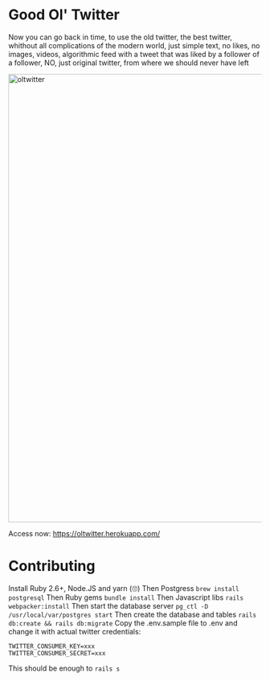 # Good Ol' Twitter

Now you can go back in time, to use the old twitter, the best twitter, whithout all complications of the modern world, just simple text, no likes, no images, videos, algorithmic feed with a tweet that was liked by a follower of a follower, NO, just original twitter, from where we should never have left

<img width="892" alt="oltwitter" src="https://user-images.githubusercontent.com/792201/73158128-448bfc00-40e3-11ea-8fc5-9d705b42378d.png">

Access now: https://oltwitter.herokuapp.com/

# Contributing

Install Ruby 2.6+, Node.JS and yarn (🙄)
Then Postgress `brew install postgresql`
Then Ruby gems `bundle install`
Then Javascript libs `rails webpacker:install`
Then start the database server `pg_ctl -D /usr/local/var/postgres start`
Then create the database and tables `rails db:create && rails db:migrate`
Copy the .env.sample file to .env and change it with actual twitter credentials:
```
TWITTER_CONSUMER_KEY=xxx
TWITTER_CONSUMER_SECRET=xxx
```

This should be enough to `rails s`